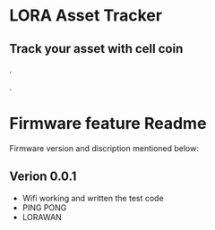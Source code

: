 # LORA Asset Tracker

## Track your asset with cell coin
.

.
# Firmware feature Readme

Firmware version and discription mentioned below:

## Verion 0.0.1
- Wifi working and written the test code
- PING PONG
- LORAWAN 


